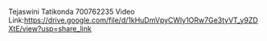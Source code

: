 Tejaswini Tatikonda
700762235
Video Link:https://drive.google.com/file/d/1kHuDmVpyCWly1ORw7Ge3tyVT_y9ZDXtE/view?usp=share_link
